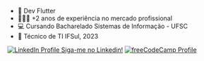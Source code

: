 - 📱 Dev Flutter
- 👨🏼‍💻 +2 anos de experiência no mercado profissional
- 💻 Cursando Bacharelado Sistemas de Informação - UFSC
- 🏫 Técnico de TI IFSul, 2023

[![LinkedIn Profile](https://img.shields.io/badge/LinkedIn-blue?style=flat&logo=linkedin) Siga-me no Linkedin!](https://www.linkedin.com/in/eduardo-faleiro-867b87254)
[![freeCodeCamp Profile](https://img.shields.io/badge/freeCodeCamp-000020?style=flat&logo=freecodecamp)](https://www.freecodecamp.org/eduardoviniciusfaleiro)

